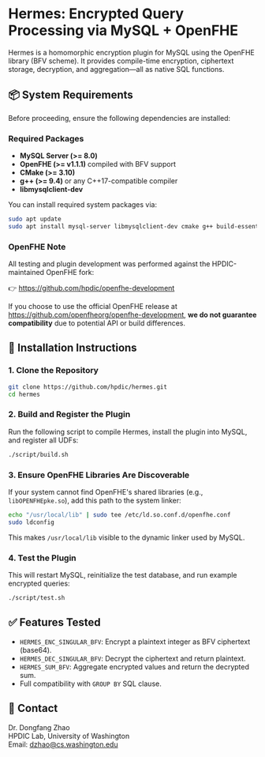 # Hermes: Encrypted Query Processing via MySQL + OpenFHE

Hermes is a homomorphic encryption plugin for MySQL using the OpenFHE library (BFV scheme). It provides compile-time encryption, ciphertext storage, decryption, and aggregation—all as native SQL functions.

## 📦 System Requirements

Before proceeding, ensure the following dependencies are installed:

### Required Packages

- **MySQL Server (>= 8.0)**
- **OpenFHE (>= v1.1.1)** compiled with BFV support
- **CMake (>= 3.10)**
- **g++ (>= 9.4)** or any C++17-compatible compiler
- **libmysqlclient-dev**

You can install required system packages via:

```bash
sudo apt update
sudo apt install mysql-server libmysqlclient-dev cmake g++ build-essential
```

### OpenFHE Note

All testing and plugin development was performed against the HPDIC-maintained OpenFHE fork:

👉 <https://github.com/hpdic/openfhe-development>

If you choose to use the official OpenFHE release at <https://github.com/openfheorg/openfhe-development>, **we do not guarantee compatibility** due to potential API or build differences.

## 🔧 Installation Instructions

### 1. Clone the Repository

```bash
git clone https://github.com/hpdic/hermes.git
cd hermes
```

### 2. Build and Register the Plugin

Run the following script to compile Hermes, install the plugin into MySQL, and register all UDFs:

```bash
./script/build.sh
```

### 3. Ensure OpenFHE Libraries Are Discoverable

If your system cannot find OpenFHE's shared libraries (e.g., `libOPENFHEpke.so`), add this path to the system linker:

```bash
echo "/usr/local/lib" | sudo tee /etc/ld.so.conf.d/openfhe.conf
sudo ldconfig
```

This makes `/usr/local/lib` visible to the dynamic linker used by MySQL.

### 4. Test the Plugin

This will restart MySQL, reinitialize the test database, and run example encrypted queries:

```bash
./script/test.sh
```

## ✅ Features Tested

- `HERMES_ENC_SINGULAR_BFV`: Encrypt a plaintext integer as BFV ciphertext (base64).
- `HERMES_DEC_SINGULAR_BFV`: Decrypt the ciphertext and return plaintext.
- `HERMES_SUM_BFV`: Aggregate encrypted values and return the decrypted sum.
- Full compatibility with `GROUP BY` SQL clause.

## 👤 Contact

Dr. Dongfang Zhao  
HPDIC Lab, University of Washington  
Email: <dzhao@cs.washington.edu>
